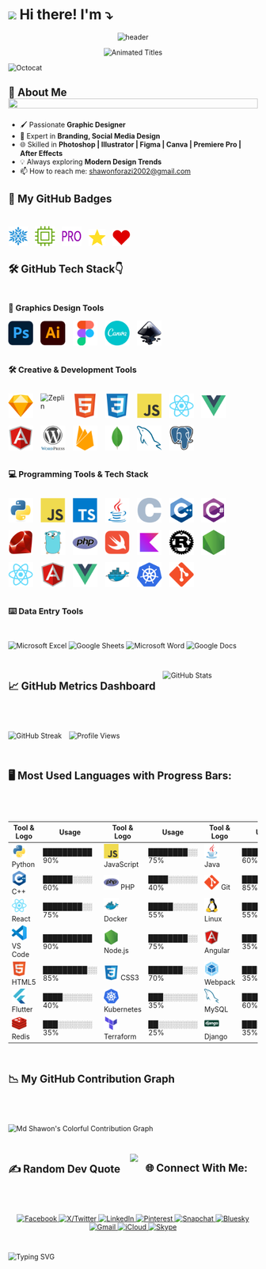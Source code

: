 # <img src="https://media.giphy.com/media/hvRJCLFzcasrR4ia7z/giphy.gif" width="30px"/> Hi there! I'm ⤵
 <!-- 🌈 Animated Header -->
<p align="center">
  <img src="https://capsule-render.vercel.app/api?type=waving&color=0:ff6a00,100:ee0979&height=220&section=header&text=Md.%20Shawon%20Forazi&fontSize=65&fontAlignY=38&animation=twinkling&fontColor=ffffff" alt="header"/>
</p>
<p align="center">
  <img src="https://readme-typing-svg.herokuapp.com?font=Poppins&weight=700&size=40&duration=3000&pause=1000&color=FF6A00,F441A5,43C6AC,F7B42C&center=true&vCenter=true&width=700&lines=🎨+Graphic+Designer;💡+Creative+Thinker;🖥+UI/UX+Enthusiast;🌍+Open+Source+Contributor;🤖+AI+Learner" alt="Animated Titles" />
</p>

![Octocat](https://octodex.github.com/images/daftpunktocat-thomas.gif)  
   
## 💫 About Me <img src="https://raw.githubusercontent.com/andreasbm/readme/master/assets/lines/rainbow.png" width="100%" height="20px"/>

- 🖌 Passionate **Graphic Designer**
- 🚀 Expert in **Branding, Social Media Design**
- 🌐 Skilled in **Photoshop | Illustrator | Figma | Canva | Premiere Pro | After Effects**
- 💡 Always exploring **Modern Design Trends**
- 📫 How to reach me: shawonforazi2002@gmail.com




## 🏅 My GitHub Badges <img src="https://raw.githubusercontent.com/andreasbm/readme/master/assets/lines/rainbow.png" width="100%" height="10px"/>
<a href='https://archiveprogram.github.com/'><img src='https://raw.githubusercontent.com/acervenky/animated-github-badges/master/assets/acbadge.gif' width='40' height='40'></a> <a href='https://docs.github.com/en/developers'><img src='https://raw.githubusercontent.com/acervenky/animated-github-badges/master/assets/devbadge.gif' width='40' height='40'></a> <a href='https://github.com/pricing'><img src='https://raw.githubusercontent.com/acervenky/animated-github-badges/master/assets/pro.gif' width='40' height='40'></a> <a href='https://stars.github.com/'><img src='https://raw.githubusercontent.com/acervenky/animated-github-badges/master/assets/starbadge.gif' width='35' height='35'></a> <a href='https://docs.github.com/en/github/supporting-the-open-source-community-with-github-sponsors'><img src='https://raw.githubusercontent.com/acervenky/animated-github-badges/master/assets/sponsorbadge.gif' width='35' height='35'></a> 
 







## 🛠️ GitHub Tech Stack👇 <img src="https://raw.githubusercontent.com/andreasbm/readme/master/assets/lines/rainbow.png" width="100%" height="10px"/>
### 🎨 Graphics Design Tools

<div style="display: flex; flex-wrap: wrap; gap: 15px;">

  <!-- Photoshop -->
  <img src="https://raw.githubusercontent.com/devicons/devicon/master/icons/photoshop/photoshop-original.svg" alt="Photoshop" width="50" height="50" />

  <!-- Illustrator -->
  <img src="https://raw.githubusercontent.com/devicons/devicon/master/icons/illustrator/illustrator-original.svg" alt="Illustrator" width="50" height="50" />

  <!-- Figma -->
  <img src="https://raw.githubusercontent.com/devicons/devicon/master/icons/figma/figma-original.svg" alt="Figma" width="50" height="50" />

  <!-- Canva -->
  <img src="https://raw.githubusercontent.com/devicons/devicon/master/icons/canva/canva-original.svg" alt="Canva" width="50" height="50" />

  <!-- Inkscape -->
  <img src="https://raw.githubusercontent.com/devicons/devicon/master/icons/inkscape/inkscape-original.svg" alt="Inkscape" width="50" height="50" />


### 🛠️ Creative & Development Tools

<div style="display: flex; flex-wrap: wrap; gap: 15px;">

  <!-- UI/UX & Design -->
  <img src="https://raw.githubusercontent.com/devicons/devicon/master/icons/sketch/sketch-original.svg" alt="Sketch" width="50" height="50" />
  <img src="https://cdn.iconscout.com/icon/free/png-256/zeplin-282928.png" alt="Zeplin" width="50" height="50" />

  <!-- Web Development -->
  <img src="https://raw.githubusercontent.com/devicons/devicon/master/icons/html5/html5-original.svg" alt="HTML5" width="50" height="50" />
  <img src="https://raw.githubusercontent.com/devicons/devicon/master/icons/css3/css3-original.svg" alt="CSS3" width="50" height="50" />
  <img src="https://raw.githubusercontent.com/devicons/devicon/master/icons/javascript/javascript-original.svg" alt="JavaScript" width="50" height="50" />
  <img src="https://raw.githubusercontent.com/devicons/devicon/master/icons/react/react-original.svg" alt="React" width="50" height="50" />
  <img src="https://raw.githubusercontent.com/devicons/devicon/master/icons/vuejs/vuejs-original.svg" alt="Vue.js" width="50" height="50" />
  <img src="https://raw.githubusercontent.com/devicons/devicon/master/icons/angularjs/angularjs-original.svg" alt="Angular" width="50" height="50" />

  <!-- CMS -->
  <img src="https://raw.githubusercontent.com/devicons/devicon/master/icons/wordpress/wordpress-original.svg" alt="WordPress" width="50" height="50" />

  <!-- Cloud & Database -->
  <img src="https://raw.githubusercontent.com/devicons/devicon/master/icons/firebase/firebase-plain.svg" alt="Firebase" width="50" height="50" />
  <img src="https://raw.githubusercontent.com/devicons/devicon/master/icons/mongodb/mongodb-original.svg" alt="MongoDB" width="50" height="50" />
  <img src="https://raw.githubusercontent.com/devicons/devicon/master/icons/mysql/mysql-original.svg" alt="MySQL" width="50" height="50" />
  <img src="https://raw.githubusercontent.com/devicons/devicon/master/icons/postgresql/postgresql-original.svg" alt="PostgreSQL" width="50" height="50" />


</div>




### 💻 Programming Tools & Tech Stack

<div style="display: flex; flex-wrap: wrap; gap: 15px;">

  <img src="https://raw.githubusercontent.com/devicons/devicon/master/icons/python/python-original.svg" alt="Python" width="50" height="50" />
  <img src="https://raw.githubusercontent.com/devicons/devicon/master/icons/javascript/javascript-original.svg" alt="JavaScript" width="50" height="50" />
  <img src="https://raw.githubusercontent.com/devicons/devicon/master/icons/typescript/typescript-original.svg" alt="TypeScript" width="50" height="50" />
  <img src="https://raw.githubusercontent.com/devicons/devicon/master/icons/java/java-original.svg" alt="Java" width="50" height="50" />
  <img src="https://raw.githubusercontent.com/devicons/devicon/master/icons/c/c-original.svg" alt="C" width="50" height="50" />
  <img src="https://raw.githubusercontent.com/devicons/devicon/master/icons/cplusplus/cplusplus-original.svg" alt="C++" width="50" height="50" />
  <img src="https://raw.githubusercontent.com/devicons/devicon/master/icons/csharp/csharp-original.svg" alt="C#" width="50" height="50" />
  <img src="https://raw.githubusercontent.com/devicons/devicon/master/icons/ruby/ruby-original.svg" alt="Ruby" width="50" height="50" />
  <img src="https://raw.githubusercontent.com/devicons/devicon/master/icons/go/go-original.svg" alt="Go" width="50" height="50" />
  <img src="https://raw.githubusercontent.com/devicons/devicon/master/icons/php/php-original.svg" alt="PHP" width="50" height="50" />
  <img src="https://raw.githubusercontent.com/devicons/devicon/master/icons/swift/swift-original.svg" alt="Swift" width="50" height="50" />
  <img src="https://raw.githubusercontent.com/devicons/devicon/master/icons/kotlin/kotlin-original.svg" alt="Kotlin" width="50" height="50" />
  <img src="https://raw.githubusercontent.com/devicons/devicon/master/icons/rust/rust-plain.svg" alt="Rust" width="50" height="50" />
  <img src="https://raw.githubusercontent.com/devicons/devicon/master/icons/nodejs/nodejs-original.svg" alt="Node.js" width="50" height="50" />
  <img src="https://raw.githubusercontent.com/devicons/devicon/master/icons/react/react-original.svg" alt="React" width="50" height="50" />
  <img src="https://raw.githubusercontent.com/devicons/devicon/master/icons/angularjs/angularjs-original.svg" alt="Angular" width="50" height="50" />
  <img src="https://raw.githubusercontent.com/devicons/devicon/master/icons/vuejs/vuejs-original.svg" alt="Vue.js" width="50" height="50" />
  <img src="https://raw.githubusercontent.com/devicons/devicon/master/icons/docker/docker-original.svg" alt="Docker" width="50" height="50" />
  <img src="https://raw.githubusercontent.com/devicons/devicon/master/icons/kubernetes/kubernetes-plain.svg" alt="Kubernetes" width="50" height="50" />
  <img src="https://raw.githubusercontent.com/devicons/devicon/master/icons/git/git-original.svg" alt="Git" width="50" height="50" />

</div>


### ⌨️ Data Entry Tools

<p float="left">
  <img src="https://cdn-icons-png.flaticon.com/512/888/888847.png" width="50" alt="Microsoft Excel" />
  <img src="https://cdn-icons-png.flaticon.com/512/732/732221.png" width="50" alt="Google Sheets" />
  <img src="https://cdn-icons-png.flaticon.com/512/732/732200.png" width="50" alt="Microsoft Word" />
  <img src="https://cdn-icons-png.flaticon.com/512/888/888855.png" width="50" alt="Google Docs" />
</p>

---



## 📈 GitHub Metrics Dashboard<img src="https://raw.githubusercontent.com/andreasbm/readme/master/assets/lines/rainbow.png" width="100%" height="10px"/>
<p align="center">
  <img src="https://github-readme-stats.vercel.app/api?username=MdShawonForazi&show_icons=true&theme=radical&count_private=true" alt="GitHub Stats" />
</p>


<p align="center">
  <img src="https://github-readme-streak-stats.herokuapp.com/?user=MdShawonForazi&theme=radical" alt="GitHub Streak" />
</p>

<p align="center">
  <img src="https://komarev.com/ghpvc/?username=MdShawonForazi&color=brightgreen" alt="Profile Views" />
</p>


## 🖥️ Most Used Languages with Progress Bars: <img src="https://raw.githubusercontent.com/andreasbm/readme/master/assets/lines/rainbow.png" width="100%" height="10px"/>
| Tool & Logo                                         | Usage        | Tool & Logo                                         | Usage        | Tool & Logo                                         | Usage        |
| -------------------------------------------------- | ------------ | -------------------------------------------------- | ------------ | -------------------------------------------------- | ------------ |
| <img src="https://raw.githubusercontent.com/devicons/devicon/master/icons/python/python-original.svg" width="30" /> Python   | ██████████ 90% | <img src="https://raw.githubusercontent.com/devicons/devicon/master/icons/javascript/javascript-original.svg" width="30" /> JavaScript | ████████░░ 75% | <img src="https://raw.githubusercontent.com/devicons/devicon/master/icons/java/java-original.svg" width="30" /> Java       | ██████░░░░ 60% |
| <img src="https://raw.githubusercontent.com/devicons/devicon/master/icons/cplusplus/cplusplus-original.svg" width="30" /> C++    | ██████░░░░ 60% | <img src="https://raw.githubusercontent.com/devicons/devicon/master/icons/php/php-original.svg" width="30" /> PHP          | ████░░░░░░ 40% | <img src="https://raw.githubusercontent.com/devicons/devicon/master/icons/git/git-original.svg" width="30" /> Git         | █████████░ 85% |
| <img src="https://raw.githubusercontent.com/devicons/devicon/master/icons/react/react-original.svg" width="30" /> React      | ████████░░ 75% | <img src="https://raw.githubusercontent.com/devicons/devicon/master/icons/docker/docker-original.svg" width="30" /> Docker      | █████░░░░░ 55% | <img src="https://raw.githubusercontent.com/devicons/devicon/master/icons/linux/linux-original.svg" width="30" /> Linux       | █████░░░░░ 55% |
| <img src="https://raw.githubusercontent.com/devicons/devicon/master/icons/vscode/vscode-original.svg" width="30" /> VS Code   | ██████████ 90% | <img src="https://raw.githubusercontent.com/devicons/devicon/master/icons/nodejs/nodejs-original.svg" width="30" /> Node.js     | ████████░░ 75% | <img src="https://raw.githubusercontent.com/devicons/devicon/master/icons/angularjs/angularjs-original.svg" width="30" /> Angular | ███░░░░░░░ 35% |
| <img src="https://raw.githubusercontent.com/devicons/devicon/master/icons/html5/html5-original.svg" width="30" /> HTML5     | █████████░░ 85% | <img src="https://raw.githubusercontent.com/devicons/devicon/master/icons/css3/css3-original.svg" width="30" /> CSS3         | ███████░░░ 70% | <img src="https://raw.githubusercontent.com/devicons/devicon/master/icons/webpack/webpack-original.svg" width="30" /> Webpack    | ███░░░░░░░ 35% |
| <img src="https://raw.githubusercontent.com/devicons/devicon/master/icons/flutter/flutter-original.svg" width="30" /> Flutter   | ████░░░░░░ 40% | <img src="https://raw.githubusercontent.com/devicons/devicon/master/icons/kubernetes/kubernetes-original.svg" width="30" /> Kubernetes | ███░░░░░░░ 35% | <img src="https://raw.githubusercontent.com/devicons/devicon/master/icons/mysql/mysql-original.svg" width="30" /> MySQL      | ██████░░░░ 60% |
| <img src="https://raw.githubusercontent.com/devicons/devicon/master/icons/redis/redis-original.svg" width="30" /> Redis       | ███░░░░░░░ 35% | <img src="https://raw.githubusercontent.com/devicons/devicon/master/icons/terraform/terraform-original.svg" width="30" /> Terraform  | ██░░░░░░░░ 25% | <img src="https://raw.githubusercontent.com/devicons/devicon/master/icons/django/django-original.svg" width="30" /> Django     | ███░░░░░░░ 35% |



 





## 📉 My GitHub Contribution Graph<img src="https://raw.githubusercontent.com/andreasbm/readme/master/assets/lines/rainbow.png" width="100%" height="10px"/>
<p align="center">
  <img src="https://github-readme-activity-graph.vercel.app/graph?username=MdShawonForazi&theme=tokyo-night&bg_color=0f0f0f&color=00ff99&line=ff4d6d&point=ffffff&area=true&hide_border=true" alt="Md Shawon's Colorful Contribution Graph" />
</p>

## ✍️ Random Dev Quote <img src="https://raw.githubusercontent.com/andreasbm/readme/master/assets/lines/rainbow.png" width="100%" height="10px"/>
![](https://quotes-github-readme.vercel.app/api?type=horizontal&theme=radical)



## 🌐 Connect With Me: <img src="https://raw.githubusercontent.com/andreasbm/readme/master/assets/lines/rainbow.png" width="100%" height="10px"/>
<p align="center">
  <a href="https://facebook.com/IamShawonForazi" target="_blank">
    <img src="https://cdn.jsdelivr.net/gh/devicons/devicon/icons/facebook/facebook-original.svg" alt="Facebook" width="40" height="40"/>
   <!-- X / Twitter -->
  <a href="https://x.com/md_shawonforazi" target="_blank">
    <img src="https://img.icons8.com/fluency/48/twitter.png" alt="X/Twitter"/>
  </a>
  <a href="https://www.linkedin.com/md-rakib-hasan-shawon-3657b9182 " target="_blank">
    <img src="https://cdn.jsdelivr.net/gh/devicons/devicon/icons/linkedin/linkedin-original.svg" alt="LinkedIn" width="40" height="40"/>
  </a>
  <a href="https://pin.it/2kO4pl3Q4" target="_blank">
    <img src="https://img.icons8.com/fluency/48/pinterest.png" alt="Pinterest"/>
  </a>
  <a href="https://shawonforazi.com/md_shawonforazi" target="_blank">
    <img src="https://img.icons8.com/fluency/48/snapchat.png" alt="Snapchat"
    </a>
  <!-- Bluesky -->
  <a href="https://bsky.app/profile/shawonforazi.bsky.social " target="_blank">
    <img src="https://img.icons8.com/fluency/48/bluesky.png" alt="Bluesky"/>
  </a>
  <!-- Gmail -->
  <a href="mailto:rakibhasanshawon2002@gmail.com" target="_blank">
    <img src="https://img.icons8.com/fluency/48/gmail.png" alt="Gmail"/>
  </a>
  <!-- iCloud -->
  <a href="mailto:shawonforazi9009@icloud.com" target="_blank">
    <img src="https://img.icons8.com/fluency/48/icloud.png" alt="iCloud"/>
<a>
<a href="https://www.skype.com/ShawonForazi" target="_blank">
  <img src="https://img.icons8.com/fluency/48/skype.png" alt="Skype" width="50" height="50"/>
</a>






<p align="center">
  <img src="https://readme-typing-svg.herokuapp.com?font=Arial+Black&size=48&duration=2500&pause=1000&center=true&vCenter=true&width=1000&color=FF0000&lines=THANKS+FOR+VISITING+PROFILE;THANKS+FOR+VISITING+PROFILE;THANKS+FOR+VISITING+PROFILE;THANKS+FOR+VISITING+PROFILE;THANKS+FOR+VISITING+PROFILE" alt="Typing SVG" />
</p>


